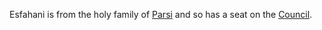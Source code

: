Esfahani is from the holy family of [Parsi](Parsi.md) and so has a seat on the [Council](Council.md).